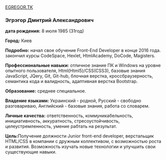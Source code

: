 <a href="http://egregor.tk" target="_blank">EGREGOR.TK</a>
<h3>Эгрэгор Дмитрий Александрович</h3>
<p><strong>дата рождения:</strong> 8 июля 1985 (31год)</p>
<p><strong>Город:</strong> Киев</p>
<p><strong>Подробно:</strong> начал свое обучение Front-End Developer в конце 2016 года. закончил курсы CodeSpace, Hexlet, HtmlAcademy, DoCode, Magisters.<p>
<p><strong>Профессиональные навыки:</strong> отличное знание ПК и Windows на уровне опытного пользователя, Html(Html5)/CSS(CSS3), базовые знания JavaScript, JQery, Git, Git-hub, блочная верстка, кроссбраузерность, семантика кода и валидность, адаптивная верстка Bootstrap.</p>
<p><strong>Образование:</strong> среднее специальное.</p>
<p><strong>Владение языками:</strong> Украинский - родной, Русский - свободно разговариваю, Английский - базовые знания, работа со словарем.<p>
<p><strong>Личные качества:</strong> ответственность, коммуникабельность, инициативность, аккуратность, стресоустойчивость, целеустремленность, умение рабтать на результат.</p>
<p><strong>Цель:</strong>Получение должности Junior front-end developer, верстальщик HTML/CSS в компании с дружным коллективом, с возможностью роста и развития. Возможность изучать новые технологии и улучшить свои существующие навыки.</p>

